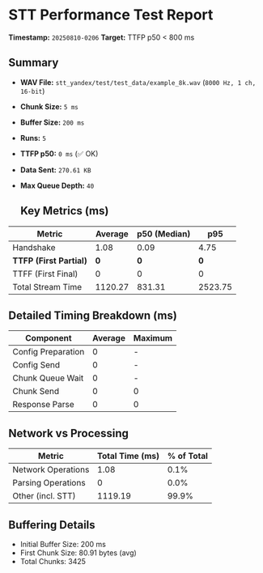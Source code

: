 # STT Performance Test Report
   
   **Timestamp:** `20250810-0206`
   **Target:** TTFP p50 < 800 ms
   
   ## Summary
- **WAV File:** `stt_yandex/test/test_data/example_8k.wav` (`8000 Hz, 1 ch, 16-bit`)
- **Chunk Size:** `5 ms`
- **Buffer Size:** `200 ms`
- **Runs:** `5`
- **TTFP p50:** `0 ms` (✅ OK)
- **Data Sent:** `270.61 KB`
- **Max Queue Depth:** `40`
   
   ## Key Metrics (ms)
| Metric         | Average | p50 (Median) | p95          |
|----------------|---------|--------------|--------------|
| Handshake      | 1.08 | 0.09 | 4.75 |
| **TTFP (First Partial)** | **0** | **0** | **0** |
| TTFF (First Final) | 0 | 0 | 0 |
| Total Stream Time| 1120.27 | 831.31 | 2523.75 |

   ## Detailed Timing Breakdown (ms)
| Component | Average | Maximum |
|-----------|---------|---------|
| Config Preparation | 0 | - |
| Config Send | 0 | - |
| Chunk Queue Wait | 0 | - |
| Chunk Send | 0 | 0 |
| Response Parse | 0 | 0 |

   ## Network vs Processing
| Metric | Total Time (ms) | % of Total |
|--------|----------------|------------|
| Network Operations | 1.08 | 0.1% |
| Parsing Operations | 0 | 0.0% |
| Other (incl. STT) | 1119.19 | 99.9% |

   ## Buffering Details
- Initial Buffer Size: 200 ms
- First Chunk Size: 80.91 bytes (avg)
- Total Chunks: 3425
